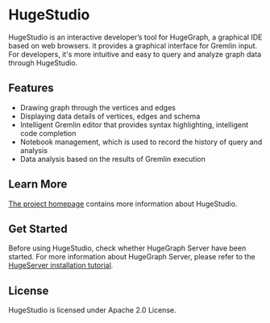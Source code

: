 # HugeStudio

HugeStudio is an interactive developer’s tool for HugeGraph, a graphical IDE based on web browsers. it provides a graphical interface for Gremlin input. For developers, it's more intuitive and easy to query and analyze graph data through HugeStudio.

## Features

- Drawing graph through the vertices and edges
- Displaying data details of vertices, edges and schema
- Intelligent Gremlin editor that provides syntax highlighting, intelligent code completion
- Notebook management, which is used to record the history of query and analysis
- Data analysis based on the results of Gremlin execution

## Learn More

[The project homepage](https://hugegraph.github.io/hugegraph-doc/quickstart/hugegraph-studio.html) contains more information about HugeStudio.

## Get Started

Before using HugeStudio, check whether HugeGraph Server have been started. For more information about HugeGraph Server, please refer to the [HugeServer installation tutorial](http://hugegraph.baidu.com/quickstart/hugeserver.html).

## License

HugeStudio is licensed under Apache 2.0 License.
